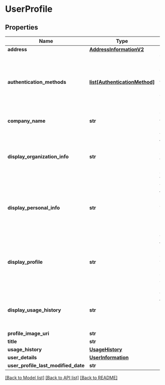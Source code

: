 # UserProfile

## Properties
Name | Type | Description | Notes
------------ | ------------- | ------------- | -------------
**address** | [**AddressInformationV2**](AddressInformationV2.md) |  | [optional] 
**authentication_methods** | [**list[AuthenticationMethod]**](AuthenticationMethod.md) | These properties cannot be modified in the PUT.   Indicates the authentication methods used by the user. | [optional] 
**company_name** | **str** | The name of the user&#39;s Company. | [optional] 
**display_organization_info** | **str** |  When set to **true**, the user&#39;s company and title information are shown on the ID card.  | [optional] 
**display_personal_info** | **str** | When set to **true**, the user&#39;s Address and Phone number are shown on the ID card. | [optional] 
**display_profile** | **str** | When set to **true**, the user&#39;s ID card can be viewed from signed documents and envelope history. | [optional] 
**display_usage_history** | **str** | When set to **true**, the user&#39;s usage information is shown on the ID card. | [optional] 
**profile_image_uri** | **str** |  | [optional] 
**title** | **str** |  | [optional] 
**usage_history** | [**UsageHistory**](UsageHistory.md) |  | [optional] 
**user_details** | [**UserInformation**](UserInformation.md) |  | [optional] 
**user_profile_last_modified_date** | **str** |  | [optional] 

[[Back to Model list]](../README.md#documentation-for-models) [[Back to API list]](../README.md#documentation-for-api-endpoints) [[Back to README]](../README.md)


